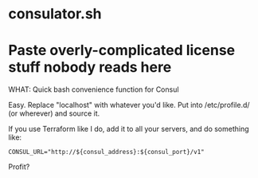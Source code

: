 # consulator.sh

# Paste overly-complicated license stuff nobody reads here

WHAT: Quick bash convenience function for Consul

Easy. 
Replace "localhost" with whatever you'd like.
Put into /etc/profile.d/ (or wherever) and source it.

If you use Terraform like I do, add it to all your servers, and
do something like:

`CONSUL_URL="http://${consul_address}:${consul_port}/v1"`

Profit?

